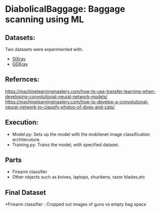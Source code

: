 # DiabolicalBaggage: Baggage scanning using ML  

## Datasets:
Two datasets were experimented with. 
* [SIXray](https://github.com/MeioJane/SIXray)
* [GDXray](https://domingomery.ing.puc.cl/material/gdxray/)
## Refernces:
https://machinelearningmastery.com/how-to-use-transfer-learning-when-developing-convolutional-neural-network-models/     
https://machinelearningmastery.com/how-to-develop-a-convolutional-neural-network-to-classify-photos-of-dogs-and-cats/

## Execution:
* Model.py: Sets up the model with the mobilenet image classification architecuture.
* Training.py: Trains the model, with specified dataset.

## Parts
* Firearm classifier
* Other objects such as knives, laptops, shurikens, razor blades,etc

## Final Dataset
*Firearm classifier : Cropped out images of guns vs empty bag space

